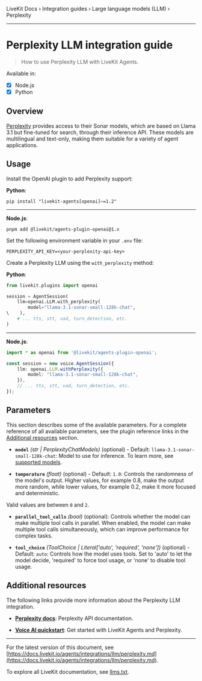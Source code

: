LiveKit Docs › Integration guides › Large language models (LLM) › Perplexity

---

# Perplexity LLM integration guide

> How to use Perplexity LLM with LiveKit Agents.

Available in:
- [x] Node.js
- [x] Python

## Overview

[Perplexity](https://www.perplexity.ai/) provides access to their Sonar models, which are based on Llama 3.1 but fine-tuned for search, through their inference API. These models are multilingual and text-only, making them suitable for a variety of agent applications.

## Usage

Install the OpenAI plugin to add Perplexity support:

**Python**:

```shell
pip install "livekit-agents[openai]~=1.2"

```

---

**Node.js**:

```shell
pnpm add @livekit/agents-plugin-openai@1.x

```

Set the following environment variable in your `.env` file:

```shell
PERPLEXITY_API_KEY=<your-perplexity-api-key>

```

Create a Perplexity LLM using the `with_perplexity` method:

**Python**:

```python
from livekit.plugins import openai

session = AgentSession(
    llm=openai.LLM.with_perplexity(
        model="llama-3.1-sonar-small-128k-chat",
\    ),
    # ... tts, stt, vad, turn_detection, etc.
)

```

---

**Node.js**:

```typescript
import * as openai from '@livekit/agents-plugin-openai';

const session = new voice.AgentSession({
    llm: openai.LLM.withPerplexity({
        model: "llama-3.1-sonar-small-128k-chat",
    }),
    // ... tts, stt, vad, turn_detection, etc.
});

```

## Parameters

This section describes some of the available parameters. For a complete reference of all available parameters, see the plugin reference links in the [Additional resources](#additional-resources) section.

- **`model`** _(str | PerplexityChatModels)_ (optional) - Default: `llama-3.1-sonar-small-128k-chat`: Model to use for inference. To learn more, see [supported models](https://docs.perplexity.ai/guides/model-cards).

- **`temperature`** _(float)_ (optional) - Default: `1.0`: Controls the randomness of the model's output. Higher values, for example 0.8, make the output more random, while lower values, for example 0.2, make it more focused and deterministic.

Valid values are between `0` and `2`.

- **`parallel_tool_calls`** _(bool)_ (optional): Controls whether the model can make multiple tool calls in parallel. When enabled, the model can make multiple tool calls simultaneously, which can improve performance for complex tasks.

- **`tool_choice`** _(ToolChoice | Literal['auto', 'required', 'none'])_ (optional) - Default: `auto`: Controls how the model uses tools. Set to 'auto' to let the model decide, 'required' to force tool usage, or 'none' to disable tool usage.

## Additional resources

The following links provide more information about the Perplexity LLM integration.

- **[Perplexity docs](https://docs.perplexity.ai/docs/overview)**: Perplexity API documentation.

- **[Voice AI quickstart](https://docs.livekit.io/agents/start/voice-ai.md)**: Get started with LiveKit Agents and Perplexity.

---


For the latest version of this document, see [https://docs.livekit.io/agents/integrations/llm/perplexity.md](https://docs.livekit.io/agents/integrations/llm/perplexity.md).

To explore all LiveKit documentation, see [llms.txt](https://docs.livekit.io/llms.txt).